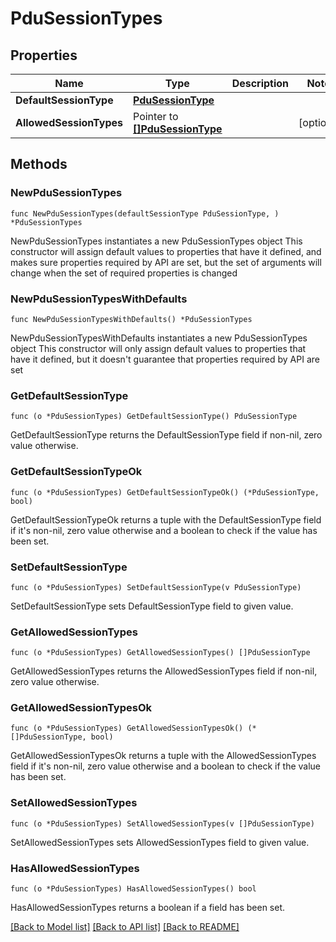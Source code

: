 # PduSessionTypes

## Properties

Name | Type | Description | Notes
------------ | ------------- | ------------- | -------------
**DefaultSessionType** | [**PduSessionType**](PduSessionType.md) |  | 
**AllowedSessionTypes** | Pointer to [**[]PduSessionType**](PduSessionType.md) |  | [optional] 

## Methods

### NewPduSessionTypes

`func NewPduSessionTypes(defaultSessionType PduSessionType, ) *PduSessionTypes`

NewPduSessionTypes instantiates a new PduSessionTypes object
This constructor will assign default values to properties that have it defined,
and makes sure properties required by API are set, but the set of arguments
will change when the set of required properties is changed

### NewPduSessionTypesWithDefaults

`func NewPduSessionTypesWithDefaults() *PduSessionTypes`

NewPduSessionTypesWithDefaults instantiates a new PduSessionTypes object
This constructor will only assign default values to properties that have it defined,
but it doesn't guarantee that properties required by API are set

### GetDefaultSessionType

`func (o *PduSessionTypes) GetDefaultSessionType() PduSessionType`

GetDefaultSessionType returns the DefaultSessionType field if non-nil, zero value otherwise.

### GetDefaultSessionTypeOk

`func (o *PduSessionTypes) GetDefaultSessionTypeOk() (*PduSessionType, bool)`

GetDefaultSessionTypeOk returns a tuple with the DefaultSessionType field if it's non-nil, zero value otherwise
and a boolean to check if the value has been set.

### SetDefaultSessionType

`func (o *PduSessionTypes) SetDefaultSessionType(v PduSessionType)`

SetDefaultSessionType sets DefaultSessionType field to given value.


### GetAllowedSessionTypes

`func (o *PduSessionTypes) GetAllowedSessionTypes() []PduSessionType`

GetAllowedSessionTypes returns the AllowedSessionTypes field if non-nil, zero value otherwise.

### GetAllowedSessionTypesOk

`func (o *PduSessionTypes) GetAllowedSessionTypesOk() (*[]PduSessionType, bool)`

GetAllowedSessionTypesOk returns a tuple with the AllowedSessionTypes field if it's non-nil, zero value otherwise
and a boolean to check if the value has been set.

### SetAllowedSessionTypes

`func (o *PduSessionTypes) SetAllowedSessionTypes(v []PduSessionType)`

SetAllowedSessionTypes sets AllowedSessionTypes field to given value.

### HasAllowedSessionTypes

`func (o *PduSessionTypes) HasAllowedSessionTypes() bool`

HasAllowedSessionTypes returns a boolean if a field has been set.


[[Back to Model list]](../README.md#documentation-for-models) [[Back to API list]](../README.md#documentation-for-api-endpoints) [[Back to README]](../README.md)


